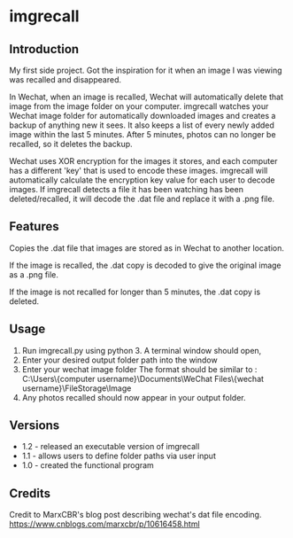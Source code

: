 # imgrecall

## Introduction

My first side project. Got the inspiration for it when an image I was viewing was recalled and disappeared.

In Wechat, when an image is recalled, Wechat will automatically delete that image from the image folder on your computer.
imgrecall watches your Wechat image folder for automatically downloaded images and creates a backup of anything new it sees.
It also keeps a list of every newly added image within the last 5 minutes. After 5 minutes, photos can no longer be recalled, so it deletes the backup.

Wechat uses XOR encryption for the images it stores, and each computer has a different 'key' that is used to encode these images.
imgrecall will automatically calculate the encryption key value for each user to decode images.
If imgrecall detects a file it has been watching has been deleted/recalled, it will decode the .dat file and replace it with a .png file.

## Features

Copies the .dat file that images are stored as in Wechat to another location.

If the image is recalled, the .dat copy is decoded to give the original image as a .png file.

If the image is not recalled for longer than 5 minutes, the .dat copy is deleted.

## Usage

1. Run imgrecall.py using python 3. A terminal window should open,
2. Enter your desired output folder path into the window
3. Enter your wechat image folder
The format should be similar to : C:\Users\\\{computer username}\Documents\WeChat Files\\\{wechat username}\FileStorage\Image
4. Any photos recalled should now appear in your output folder.

## Versions

* 1.2 - released an executable version of imgrecall
* 1.1 - allows users to define folder paths via user input
* 1.0 - created the functional program

## Credits

Credit to MarxCBR's blog post describing wechat's dat file encoding.
https://www.cnblogs.com/marxcbr/p/10616458.html
